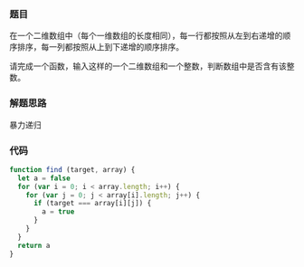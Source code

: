 ### 题目
在一个二维数组中（每个一维数组的长度相同），每一行都按照从左到右递增的顺序排序，每一列都按照从上到下递增的顺序排序。

请完成一个函数，输入这样的一个二维数组和一个整数，判断数组中是否含有该整数。

### 解题思路
暴力递归

### 代码
```js
function find (target, array) {
  let a = false
  for (var i = 0; i < array.length; i++) {
    for (var j = 0; j < array[i].length; j++) {
      if (target === array[i][j]) {
        a = true
      }
    }
  }
  return a
}
```